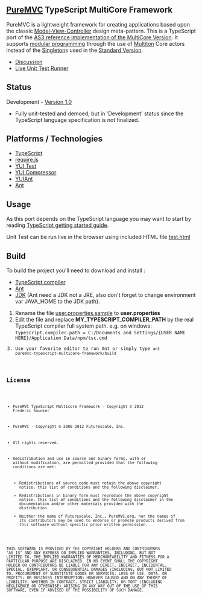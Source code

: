 ## [PureMVC](http://puremvc.github.com/) TypeScript MultiCore Framework
PureMVC is a lightweight framework for creating applications based upon the classic [Model-View-Controller](http://en.wikipedia.org/wiki/Model-view-controller) design meta-pattern. This is a TypeScript port of the [AS3 reference implementation of the MultiCore Version](https://github.com/PureMVC/puremvc-as3-multicore-framework/wiki). It supports [modular programming](http://en.wikipedia.org/wiki/Modular_programming) through the use of [Multiton](http://en.wikipedia.org/wiki/Multiton) Core actors instead of the [Singleton](http://en.wikipedia.org/wiki/Singleton_pattern)s used in the [Standard Version](https://github.com/PureMVC/puremvc-typescript-standard-framework/wiki).

* [Discussion](http://forums.puremvc.org/index.php?board=113.0)
* [Live Unit Test Runner](http://darkstar.puremvc.org/content_header.html?url=http://puremvc.org/pages/demos/TS/PureMVC_TS_MultiCore_UnitTests/&desc=PureMVC%20TypeScript%20MultiCore%20Unit%20Tests)

## Status
Development - [Version 1.0](https://github.com/PureMVC/puremvc-typescript-multicore-framework/blob/master/VERSION)
* Fully unit-tested and demoed, but in 'Development' status since the TypeScript language specification is not finalized. 

## Platforms / Technologies
* [TypeScript](http://www.typescriptlang.org/)
* [require.js](http://jqueryui.com/)
* [YUI Test](https://github.com/yui/yuitest)
* [YUI Compressor](http://developer.yahoo.com/yui/compressor/)
* [YUIAnt](http://www.ubik-ingenierie.com/miscellanous/YUIAnt/)
* [Ant](http://ant.apache.org/)

## Usage

As this port depends on the TypeScript language you may want to start by reading [TypeScript getting started guide](http://www.typescriptlang.org/).

Unit Test can be run live in the browser using included HTML file [test.html](https://github.com/PureMVC/puremvc-typescript-multicore-framework/blob/master/test-minified.html)

## Build

To build the project you'll need to download and install :
* [TypeScript compiler](http://www.typescriptlang.org/#Download)
* [Ant](http://ant.apache.org/)
* [JDK](http://www.oracle.com/technetwork/java/javase/downloads/index.html/) (Ant need a JDK not a JRE, also don't forget to change environment var JAVA_HOME to the JDK path).

1. Rename the file [user.properties.sample](https://github.com/PureMVC/puremvc-typescript-multicore-framework/blob/master/user.properties.sample) to **user.properties**
2. Edit the file and replace **MY_TYPESCRIPT_COMPILER_PATH** by the real TypeScript compiler full
system path. e.g. on windows: <code>typescript.compiler.path = C:/Documents and Settings/{USER NAME HERE}/Application Data/npm/tsc.cmd
3. Use your favorite editor to run Ant or simply type <code>ant puremvc-typescript-multicore-framework/build

## License
* PureMVC TypeScript Multicore Framework - Copyright © 2012 Frederic Saunier
* PureMVC - Copyright © 2006-2012 Futurescale, Inc.
* All rights reserved.

* Redistribution and use in source and binary forms, with or without modification, are permitted provided that the following conditions are met:

  * Redistributions of source code must retain the above copyright notice, this list of conditions and the following disclaimer.
  * Redistributions in binary form must reproduce the above copyright notice, this list of conditions and the following disclaimer in the documentation and/or other materials provided with the distribution.
  * Neither the name of Futurescale, Inc., PureMVC.org, nor the names of its contributors may be used to endorse or promote products derived from this software without specific prior written permission.

THIS SOFTWARE IS PROVIDED BY THE COPYRIGHT HOLDERS AND CONTRIBUTORS "AS IS" AND ANY EXPRESS OR IMPLIED WARRANTIES, INCLUDING, BUT NOT LIMITED TO, THE IMPLIED WARRANTIES OF MERCHANTABILITY AND FITNESS FOR A PARTICULAR PURPOSE ARE DISCLAIMED. IN NO EVENT SHALL THE COPYRIGHT HOLDER OR CONTRIBUTORS BE LIABLE FOR ANY DIRECT, INDIRECT, INCIDENTAL, SPECIAL, EXEMPLARY, OR CONSEQUENTIAL DAMAGES (INCLUDING, BUT NOT LIMITED TO, PROCUREMENT OF SUBSTITUTE GOODS OR SERVICES; LOSS OF USE, DATA, OR PROFITS; OR BUSINESS INTERRUPTION) HOWEVER CAUSED AND ON ANY THEORY OF LIABILITY, WHETHER IN CONTRACT, STRICT LIABILITY, OR TORT (INCLUDING NEGLIGENCE OR OTHERWISE) ARISING IN ANY WAY OUT OF THE USE OF THIS SOFTWARE, EVEN IF ADVISED OF THE POSSIBILITY OF SUCH DAMAGE.